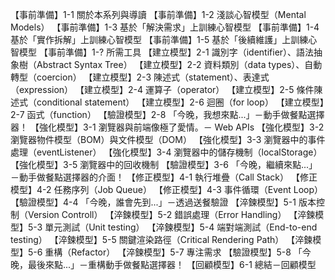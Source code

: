 【事前準備】1-1 關於本系列與導讀
【事前準備】1-2 淺談心智模型（Mental Models）
【事前準備】1-3 基於「解決需求」上訓練心智模型
【事前準備】1-4 基於「實作拆解」上訓練心智模型
【事前準備】1-5 基於「後續維護」上訓練心智模型
【事前準備】1-? 所需工具
【建立模型】2-1 識別字（identifier）、語法抽象樹（Abstract Syntax Tree）
【建立模型】2-2 資料類別（data types）、自動轉型（coercion）
【建立模型】2-3 陳述式（statement）、表達式（expression）
【建立模型】2-4 運算子（operator）
【建立模型】2-5 條件陳述式（conditional statement）
【建立模型】2-6 迴圈（for loop）
【建立模型】2-7 函式（function）
【驗證模型】2-8 「今晚，我想來點...」－動手做餐點選擇器！
【強化模型】3-1 瀏覽器與前端像極了愛情。－ Web APIs
【強化模型】3-2 瀏覽器物件模型（BOM）與文件模型（DOM）
【強化模型】3-3 瀏覽器中的事件處理（eventListener）
【強化模型】3-4 瀏覽器中的儲存機制（localStorage）
【強化模型】3-5 瀏覽器中的回收機制
【驗證模型】3-6 「今晚，繼續來點...」－動手做餐點選擇器的介面！
【修正模型】4-1 執行堆疊（Call Stack）
【修正模型】4-2 任務序列（Job Queue）
【修正模型】4-3 事件循環（Event Loop）
【驗證模型】4-4 「今晚，誰會先到...」－透過送餐驗證
【淬鍊模型】5-1 版本控制（Version Controll）
【淬鍊模型】5-2 錯誤處理（Error Handling）
【淬鍊模型】5-3 單元測試（Unit testing）
【淬鍊模型】5-4 端對端測試（End-to-end testing）
【淬鍊模型】5-5 關鍵渲染路徑（Critical Rendering Path）
【淬鍊模型】5-6 重構（Refactor）
【淬鍊模型】5-7 專注需求
【驗證模型】5-8 「今晚，最後來點...」－重構動手做餐點選擇器！
【回顧模型】6-1 總結－回顧模型